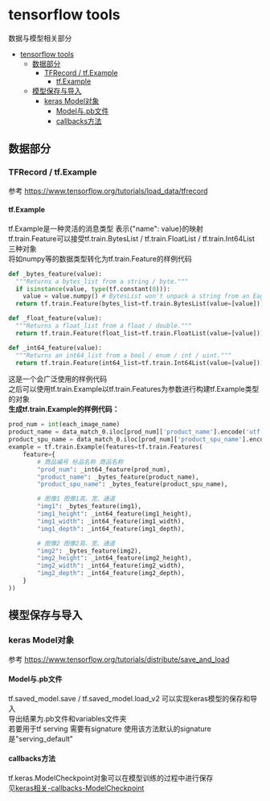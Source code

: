 # tensorflow tools
数据与模型相关部分  
- [tensorflow tools](#tensorflow-tools)
  - [数据部分](#数据部分)
    - [TFRecord / tf.Example](#tfrecord--tfexample)
      - [tf.Example](#tfexample)
  - [模型保存与导入](#模型保存与导入)
    - [keras Model对象](#keras-model对象)
      - [Model与.pb文件](#model与pb文件)
      - [callbacks方法](#callbacks方法)
## 数据部分
### TFRecord / tf.Example
参考 https://www.tensorflow.org/tutorials/load_data/tfrecord  
#### tf.Example
tf.Example是一种灵活的消息类型 表示{"name": value}的映射  
tf.train.Feature可以接受tf.train.BytesList / tf.train.FloatList / tf.train.Int64List三种对象  
将如numpy等的数据类型转化为tf.train.Feature的样例代码  
```python
def _bytes_feature(value):
  """Returns a bytes_list from a string / byte."""
  if isinstance(value, type(tf.constant(0))):
    value = value.numpy() # BytesList won't unpack a string from an EagerTensor.
  return tf.train.Feature(bytes_list=tf.train.BytesList(value=[value]))

def _float_feature(value):
  """Returns a float_list from a float / double."""
  return tf.train.Feature(float_list=tf.train.FloatList(value=[value]))

def _int64_feature(value):
  """Returns an int64_list from a bool / enum / int / uint."""
  return tf.train.Feature(int64_list=tf.train.Int64List(value=[value]))
```
这是一个会广泛使用的样例代码  
之后可以使用tf.train.Example以tf.train.Features为参数进行构建tf.Example类型的对象  
**生成tf.train.Example的样例代码：**  
```python
prod_num = int(each_image_name)
product_name = data_match_0.iloc[prod_num]['product_name'].encode('utf-8')
product_spu_name = data_match_0.iloc[prod_num]['product_spu_name'].encode('utf-8')
example = tf.train.Example(features=tf.train.Features(
    feature={
        # 商品编号 标品名称 商品名称
        "prod_num": _int64_feature(prod_num),
        "product_name": _bytes_feature(product_name),
        "product_spu_name": _bytes_feature(product_spu_name),

        # 图像1 图像1高、宽、通道
        "img1": _bytes_feature(img1),
        "img1_height": _int64_feature(img1_height),
        "img1_width": _int64_feature(img1_width),
        "img1_depth": _int64_feature(img1_depth),

        # 图像2 图像2高、宽、通道
        "img2": _bytes_feature(img2),
        "img2_height": _int64_feature(img2_height),
        "img2_width": _int64_feature(img2_width),
        "img2_depth": _int64_feature(img2_depth),
    }
))
```

## 模型保存与导入
### keras Model对象
参考 https://www.tensorflow.org/tutorials/distribute/save_and_load  
#### Model与.pb文件
tf.saved_model.save / tf.saved_model.load_v2 可以实现keras模型的保存和导入  
导出结果为.pb文件和variables文件夹  
若要用于tf serving 需要有signature 使用该方法默认的signature是"serving_default"  

#### callbacks方法
tf.keras.ModelCheckpoint对象可以在模型训练的过程中进行保存  
见[keras相关-callbacks-ModelCheckpoint](tf_keras相关.md)
